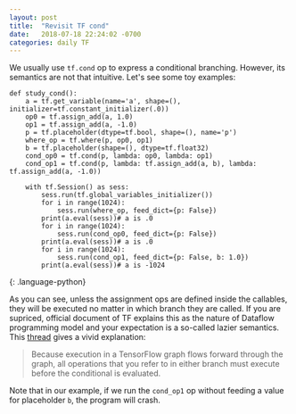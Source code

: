 ```yaml
---
layout: post
title:  "Revisit TF cond"
date:   2018-07-18 22:24:02 -0700
categories: daily TF
---
```

We usually use `tf.cond` op to express a conditional branching. However, its semantics are not that intuitive. Let's see some toy examples:

~~~
def study_cond():
    a = tf.get_variable(name='a', shape=(), initializer=tf.constant_initializer(.0))
    op0 = tf.assign_add(a, 1.0)
    op1 = tf.assign_add(a, -1.0)
    p = tf.placeholder(dtype=tf.bool, shape=(), name='p')
    where_op = tf.where(p, op0, op1)
    b = tf.placeholder(shape=(), dtype=tf.float32)
    cond_op0 = tf.cond(p, lambda: op0, lambda: op1)
    cond_op1 = tf.cond(p, lambda: tf.assign_add(a, b), lambda: tf.assign_add(a, -1.0))

    with tf.Session() as sess:
        sess.run(tf.global_variables_initializer())
        for i in range(1024):
            sess.run(where_op, feed_dict={p: False})
        print(a.eval(sess))# a is .0
        for i in range(1024):
            sess.run(cond_op0, feed_dict={p: False})
        print(a.eval(sess))# a is .0
        for i in range(1024):
            sess.run(cond_op1, feed_dict={p: False, b: 1.0})
        print(a.eval(sess))# a is -1024
~~~
{: .language-python}

As you can see, unless the assignment ops are defined inside the callables, they will be executed no matter in which branch they are called.
If you are supriced, official document of TF explains this as the nature of Dataflow programming model and your expectation is a so-called lazier semantics.
This [thread](https://stackoverflow.com/questions/37063952/confused-by-the-behavior-of-tf-cond) gives a vivid explanation:

> Because execution in a TensorFlow graph flows forward through the graph, all operations that you refer to in either branch must execute before the conditional is evaluated.

Note that in our example, if we run the `cond_op1` op without feeding a value for placeholder `b`, the program will crash.

